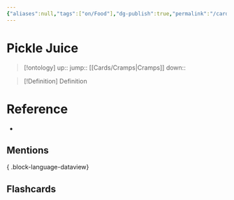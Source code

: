 ```yaml
---
{"aliases":null,"tags":["on/Food"],"dg-publish":true,"permalink":"/cards/pickle-juice/","dgPassFrontmatter":true}
---
```


# Pickle Juice

> [!ontology]
> up:: 
> jump:: [[Cards/Cramps\|Cramps]]
> down:: 

> [!Definition] Definition

# Reference

- 

## Mentions


{ .block-language-dataview}

## Flashcards